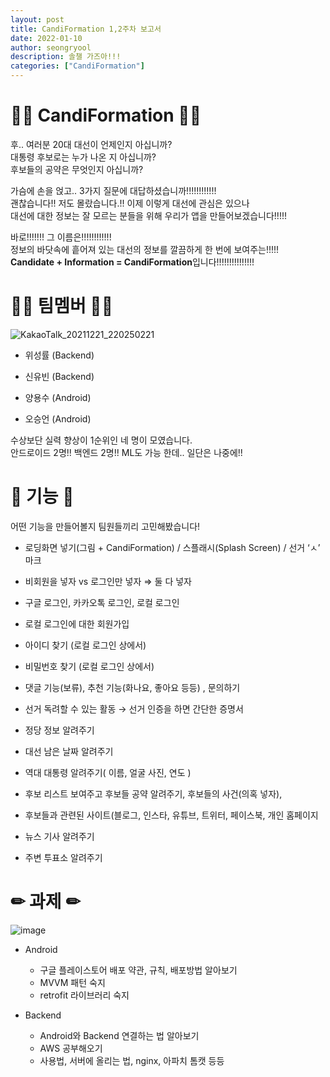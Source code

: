 ```yaml
---
layout: post
title: CandiFormation 1,2주차 보고서
date: 2022-01-10
author: seongryool
description: 솔챌 가즈아!!!
categories: ["CandiFormation"]
---
```


# 👨‍💼 CandiFormation 👩‍💼

후.. 여러분 20대 대선이 언제인지 아십니까?  
대통령 후보로는 누가 나온 지 아십니까?  
후보들의 공약은 무엇인지 아십니까?

가슴에 손을 얹고.. 3가지 질문에 대답하셨습니까!!!!!!!!!!!!  
괜찮습니다!! 저도 몰랐습니다.!! 이제 이렇게 대선에 관심은 있으나  
대선에 대한 정보는 잘 모르는 분들을 위해 우리가 앱을 만들어보겠습니다!!!!!

바로!!!!!!! 그 이름은!!!!!!!!!!!!  
정보의 바닷속에 흩어져 있는 대선의 정보를 깔끔하게 한 번에 보여주는!!!!!  
**Candidate + Information = CandiFormation**입니다!!!!!!!!!!!!!!!

# 👩‍💻 팀멤버 👨‍💻

![KakaoTalk_20211221_220250221](https://user-images.githubusercontent.com/66999675/148633491-889a1d83-b9f5-499e-a114-acae8b829903.png)

- 위성률 (Backend)
- 신유빈 (Backend)

- 양용수 (Android)
- 오승언 (Android)

수상보단 실력 향상이 1순위인 네 명이 모였습니다.  
안드로이드 2명!! 백엔드 2명!! ML도 가능 한데.. 일단은 나중에!!

# 📃 기능 📃

어떤 기능을 만들어볼지 팀원들끼리 고민해봤습니다!

- 로딩화면 넣기(그림 + CandiFormation) / 스플래시(Splash Screen) / 선거 ‘ㅅ’ 마크
- 비회원을 넣자 vs 로그인만 넣자 ⇒ 둘 다 넣자
- 구글 로그인, 카카오톡 로그인, 로컬 로그인
- 로컬 로그인에 대한 회원가입
- 아이디 찾기 (로컬 로그인 상에서)
- 비밀번호 찾기 (로컬 로그인 상에서)
- 댓글 기능(보류), 추천 기능(화나요, 좋아요 등등) , 문의하기
- 선거 독려할 수 있는 활동 → 선거 인증을 하면 간단한 증명서

- 정당 정보 알려주기
- 대선 남은 날짜 알려주기
- 역대 대통령 알려주기( 이름, 얼굴 사진, 연도 )
- 후보 리스트 보여주고 후보들 공약 알려주기, 후보들의 사건(의혹 넣자),
- 후보들과 관련된 사이트(블로그, 인스타, 유튜브, 트위터, 페이스북, 개인 홈페이지
- 뉴스 기사 알려주기
- 주변 투표소 알려주기

# ✏ 과제 ✏

![image](https://user-images.githubusercontent.com/66999675/148734850-b6e42d6d-94b6-416d-8641-9f000f0c6d3b.png)

- Android

  - 구글 플레이스토어 배포 약관, 규칙, 배포방법 알아보기
  - MVVM 패턴 숙지
  - retrofit 라이브러리 숙지

- Backend
  - Android와 Backend 연결하는 법 알아보기
  - AWS 공부해오기
  - 사용법, 서버에 올리는 법, nginx, 아파치 톰캣 등등
